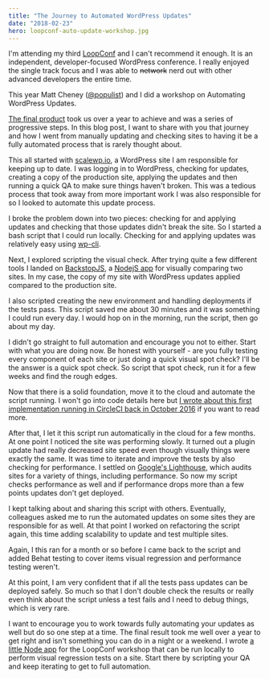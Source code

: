 ```yaml
---
title: "The Journey to Automated WordPress Updates"
date: "2018-02-23"
hero: loopconf-auto-update-workshop.jpg
---
```

I'm attending my third [LoopConf](https://loopconf.com/) and I can't recommend it enough. It is an independent, developer-focused WordPress conference. I really enjoyed the single track focus and I was able to ~~network~~ nerd out with other advanced developers the entire time.

This year Matt Cheney ([@populist](https://twitter.com/populist)) and I did a workshop on Automating WordPress Updates.

[The final product](https://github.com/ataylorme/wordpress-at-scale-auto-update) took us over a year to achieve and was a series of progressive steps. In this blog post, I want to share with you that journey and how I went from manually updating and checking sites to having it be a fully automated process that is rarely thought about.

This all started with [scalewp.io](https://scalewp.io/), a WordPress site I am responsible for keeping up to date. I was logging in to WordPress, checking for updates, creating a copy of the production site, applying the updates and then running a quick QA to make sure things haven't broken. This was a tedious process that took away from more important work I was also responsible for so I looked to automate this update process.

I broke the problem down into two pieces: checking for and applying updates and checking that those updates didn't break the site. So I started a bash script that I could run locally. Checking for and applying updates was relatively easy using [wp-cli](https://wp-cli.org/).

Next, I explored scripting the visual check. After trying quite a few different tools I landed on [BackstopJS](https://github.com/garris/BackstopJS), a [NodejS app](https://nodejs.org/) for visually comparing two sites. In my case, the copy of my site with WordPress updates applied compared to the production site.

I also scripted creating the new environment and handling deployments if the tests pass. This script saved me about 30 minutes and it was something I could run every day. I would hop on in the morning, run the script, then go about my day.

I didn't go straight to full automation and encourage you not to either. Start with what you are doing now. Be honest with yourself - are you fully testing every component of each site or just doing a quick visual spot check? I'll be the answer is a quick spot check. So script that spot check, run it for a few weeks and find the rough edges.

Now that there is a solid foundation, move it to the cloud and automate the script running. I won't go into code details here but [I wrote about this first implementation running in CircleCI back in October 2016](https://pantheon.io/blog/automating-wordpress-core-and-plugin-updates-visual-regression-testing) if you want to read more.

After that, I let it this script run automatically in the cloud for a few months. At one point I noticed the site was performing slowly. It turned out a plugin update had really decreased site speed even though visually things were exactly the same. It was time to iterate and improve the tests by also checking for performance. I settled on [Google's Lighthouse](https://developers.google.com/web/tools/lighthouse/), which audits sites for a variety of things, including performance. So now my script checks performance as well and if performance drops more than a few points updates don't get deployed.

I kept talking about and sharing this script with others. Eventually, colleagues asked me to run the automated updates on some sites they are responsible for as well. At that point I worked on refactoring the script again, this time adding scalability to update and test multiple sites.

Again, I this ran for a month or so before I came back to the script and added Behat testing to cover items visual regression and performance testing weren't.

At this point, I am very confident that if all the tests pass updates can be deployed safely. So much so that I don't double check the results or really even think about the script unless a test fails and I need to debug things, which is very rare.

I want to encourage you to work towards fully automating your updates as well but do so one step at a time. The final result took me well over a year to get right and isn't something you can do in a night or a weekend. I wrote [a little Node app](https://github.com/ataylorme/loopconf-2018-automated-update-workshop) for the LoopConf workshop that can be run locally to perform visual regression tests on a site. Start there by scripting your QA and keep iterating to get to full automation.

